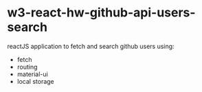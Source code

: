 # w3-react-hw-github-api-users-search
reactJS application to fetch and search github users using:

* fetch
* routing
* material-ui
* local storage
